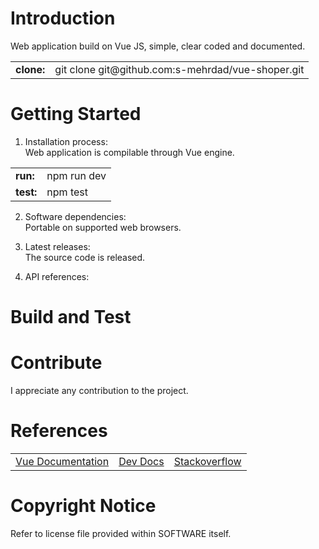 # Introduction 
Web application build on Vue JS, simple, clear coded and documented.

<table>
<tr>
<td><b>clone:</b></td>
<td>git clone git@github.com:s-mehrdad/vue-shoper.git</td>
</tr>
</table>


# Getting Started
1.  Installation process:<br/>
Web application is compilable through Vue engine.

<table>
<tr>
<td><b>run:</b></td>
<td>npm run dev</td>
</tr>
<tr>
<td><b>test:</b></td>
<td>npm test</td>
</tr>
</table>

2.  Software dependencies:<br/>
Portable on supported web browsers.

3.  Latest releases:<br/>
The source code is released.

4.  API references:<br/>

# Build and Test


# Contribute
I appreciate any contribution to the project.

# References
<table>
<tr>
<td><a href="https://vuejs.org/guide/introduction.html">Vue Documentation</a></td>
<td><a href="https://devdocs.io/">Dev Docs</a></td>
<td><a href="https://stackoverflow.com/">Stackoverflow</a></td>
</tr>
</table>

# Copyright Notice
Refer to license file provided within SOFTWARE itself.